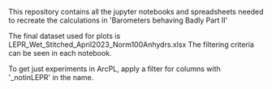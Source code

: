 This repository contains all the jupyter notebooks and spreadsheets needed to recreate the calculations in 'Barometers behaving Badly Part II'

The final dataset used for plots is LEPR_Wet_Stitched_April2023_Norm100Anhydrs.xlsx
The filtering criteria can be seen in each notebook.

To get just experiments in ArcPL, apply a filter for columns with '_notinLEPR' in the name. 